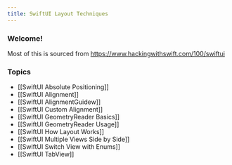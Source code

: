 ```yaml
---
title: SwiftUI Layout Techniques
---
```


### Welcome!

Most of this is sourced from https://www.hackingwithswift.com/100/swiftui

### Topics
- [[SwiftUI Absolute Positioning]]
- [[SwiftUI Alignment]]
- [[SwiftUI AlignmentGuidew]]
- [[SwiftUI Custom Alignment]]
- [[SwiftUI GeometryReader Basics]]
- [[SwiftUI GeometryReader Usage]]
- [[SwiftUI How Layout Works]]
- [[SwiftUI Multiple Views Side by Side]]
- [[SwiftUI Switch View with Enums]]
- [[SwiftUI TabView]] 
